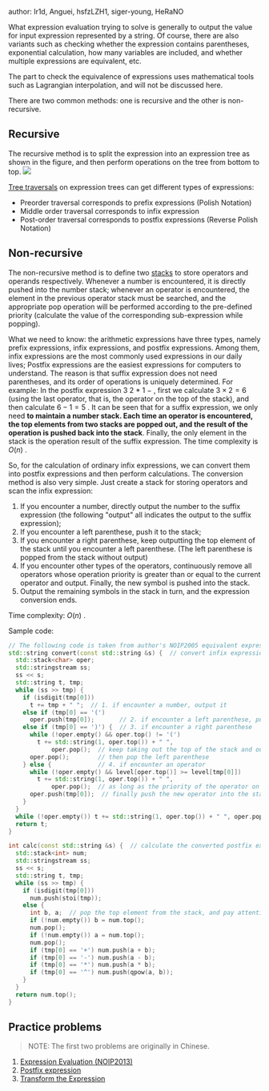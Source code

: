 author: Ir1d, Anguei, hsfzLZH1, siger-young, HeRaNO

What expression evaluation trying to solve is generally to output the value for input expression represented by a string. Of course, there are also variants such as checking whether the expression contains parentheses, exponential calculation, how many variables are included, and whether multiple expressions are equivalent, etc.

The part to check the equivalence of expressions uses mathematical tools such as Lagrangian interpolation, and will not be discussed here.

There are two common methods: one is recursive and the other is non-recursive.

## Recursive

The recursive method is to split the expression into an expression tree as shown in the figure, and then perform operations on the tree from bottom to top. ![](./images/bet.png)

[Tree traversals](../graph/tree-basic.md#_10) on expression trees can get different types of expressions:

- Preorder traversal corresponds to prefix expressions (Polish Notation)
- Middle order traversal corresponds to infix expression
- Post-order traversal corresponds to postfix expressions (Reverse Polish Notation)

## Non-recursive

The non-recursive method is to define two [stacks](../ds/stack.md) to store operators and operands respectively. Whenever a number is encountered, it is directly pushed into the number stack; whenever an operator is encountered, the element in the previous operator stack must be searched, and the appropriate pop operation will be performed according to the pre-defined priority (calculate the value of the corresponding sub-expression while popping).

What we need to know: the arithmetic expressions have three types, namely prefix expressions, infix expressions, and postfix expressions. Among them, infix expressions are the most commonly used expressions in our daily lives; Postfix expressions are the easiest expressions for computers to understand. The reason is that suffix expression does not need parentheses, and its order of operations is uniquely determined. For example: In the postfix expression $3~2~*~1~-$ , first we calculate $3 \times 2 = 6$ (using the last operator, that is, the operator on the top of the stack), and then calculate $6 - 1 = 5$ . It can be seen that for a suffix expression, we only need **to maintain a number stack. Each time an operator is encountered, the top elements from two stacks are popped out, and the result of the operation is pushed back into the stack**. Finally, the only element in the stack is the operation result of the suffix expression. The time complexity is $O(n)$ .

So, for the calculation of ordinary infix expressions, we can convert them into postfix expressions and then perform calculations. The conversion method is also very simple. Just create a stack for storing operators and scan the infix expression:

1. If you encounter a number, directly output the number to the suffix expression (the following "output" all indicates the output to the suffix expression);
2. If you encounter a left parenthese, push it to the stack;
3. If you encounter a right parenthese, keep outputting the top element of the stack until you encounter a left parenthese. (The left parenthese is popped from the stack without output)
4. If you encounter other types of the operators, continuously remove all operators whose operation priority is greater than or equal to the current operator and output. Finally, the new symbol is pushed into the stack.
5. Output the remaining symbols in the stack in turn, and the expression conversion ends.

Time complexity: $O(n)$ .

Sample code:

```cpp
// The following code is taken from author's NOIP2005 equivalent expression
std::string convert(const std::string &s) {  // convert infix expression to postfix expression
  std::stack<char> oper;
  std::stringstream ss;
  ss << s;
  std::string t, tmp;
  while (ss >> tmp) {
    if (isdigit(tmp[0]))
      t += tmp + " ";  // 1. if encounter a number, output it
    else if (tmp[0] == '(')
      oper.push(tmp[0]);       // 2. if encounter a left parenthese, push it to the stack
    else if (tmp[0] == ')') {  // 3. if encounter a right parenthese
      while (!oper.empty() && oper.top() != '(')
        t += std::string(1, oper.top()) + " ",
            oper.pop();  // keep taking out the top of the stack and output it until the top of the stack is a left parenthesis,
      oper.pop();        // then pop the left parenthese
    } else {             // 4. if encounter an operator
      while (!oper.empty() && level[oper.top()] >= level[tmp[0]])
        t += std::string(1, oper.top()) + " ",
            oper.pop();  // as long as the priority of the operator on the top of the stack is not lower than that of the new operator, the top of the stack should be continuously popped out
      oper.push(tmp[0]);  // finally push the new operator into the stack
    }
  }
  while (!oper.empty()) t += std::string(1, oper.top()) + " ", oper.pop();
  return t;
}

int calc(const std::string &s) {  // calculate the converted postfix expression
  std::stack<int> num;
  std::stringstream ss;
  ss << s;
  std::string t, tmp;
  while (ss >> tmp) {
    if (isdigit(tmp[0]))
      num.push(stoi(tmp));
    else {
      int b, a;  // pop the top element from the stack, and pay attention to the order
      if (!num.empty()) b = num.top();
      num.pop();
      if (!num.empty()) a = num.top();
      num.pop();
      if (tmp[0] == '+') num.push(a + b);
      if (tmp[0] == '-') num.push(a - b);
      if (tmp[0] == '*') num.push(a * b);
      if (tmp[0] == '^') num.push(qpow(a, b));
    }
  }
  return num.top();
}
```

## Practice problems

> NOTE: The first two problems are originally in Chinese.

1. [Expression Evaluation (NOIP2013)](https://vijos.org/p/1849)
2. [Postfix expression](https://www.luogu.com.cn/problem/P1449)
3. [Transform the Expression](https://www.spoj.com/problems/ONP/)
